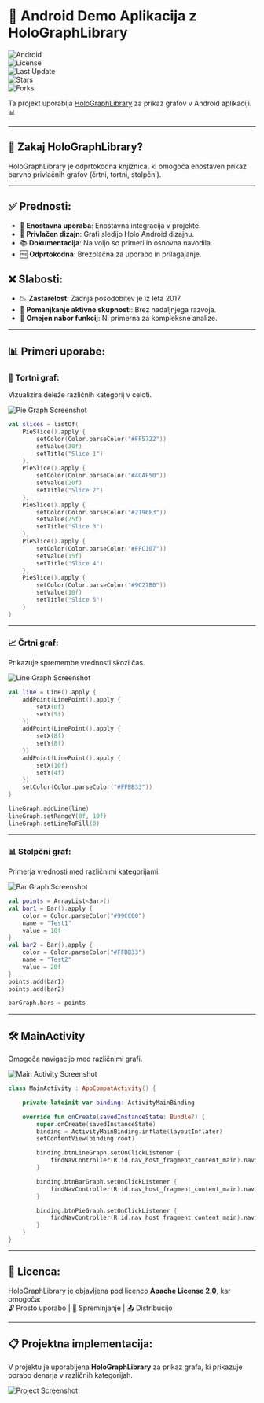 # 📱 Android Demo Aplikacija z HoloGraphLibrary

![Android](https://img.shields.io/badge/Platform-Android-green.svg?style=flat-square)  
![License](https://img.shields.io/badge/License-Apache%202.0-blue.svg?style=flat-square)  
![Last Update](https://img.shields.io/badge/Last%20Update-2017-orange.svg?style=flat-square)  
![Stars](https://img.shields.io/github/stars/Androguide/HoloGraphLibrary.svg?style=flat-square)  
![Forks](https://img.shields.io/github/forks/Androguide/HoloGraphLibrary.svg?style=flat-square)

Ta projekt uporablja [HoloGraphLibrary](https://github.com/Androguide/HoloGraphLibrary) za prikaz grafov v Android aplikaciji. 📊

---

## 🎯 Zakaj HoloGraphLibrary?

HoloGraphLibrary je odprtokodna knjižnica, ki omogoča enostaven prikaz barvno privlačnih grafov (črtni, tortni, stolpčni).  

---

## ✅ **Prednosti**:
- 🧩 **Enostavna uporaba**: Enostavna integracija v projekte.
- 🎨 **Privlačen dizajn**: Grafi sledijo Holo Android dizajnu.
- 📚 **Dokumentacija**: Na voljo so primeri in osnovna navodila.
- 🆓 **Odprtokodna**: Brezplačna za uporabo in prilagajanje.

## ❌ **Slabosti**:
- 📉 **Zastarelost**: Zadnja posodobitev je iz leta 2017.
- 🚫 **Pomanjkanje aktivne skupnosti**: Brez nadaljnjega razvoja.
- 🔄 **Omejen nabor funkcij**: Ni primerna za kompleksne analize.

---

## 📊 Primeri uporabe:

### 🥧 Tortni graf:

Vizualizira deleže različnih kategorij v celoti.

![Pie Graph Screenshot](images/pie_graph.png)

```kotlin
val slices = listOf(
    PieSlice().apply {
        setColor(Color.parseColor("#FF5722"))
        setValue(30f)
        setTitle("Slice 1")
    },
    PieSlice().apply {
        setColor(Color.parseColor("#4CAF50"))
        setValue(20f)
        setTitle("Slice 2")
    },
    PieSlice().apply {
        setColor(Color.parseColor("#2196F3"))
        setValue(25f)
        setTitle("Slice 3")
    },
    PieSlice().apply {
        setColor(Color.parseColor("#FFC107"))
        setValue(15f)
        setTitle("Slice 4")
    },
    PieSlice().apply {
        setColor(Color.parseColor("#9C27B0"))
        setValue(10f)
        setTitle("Slice 5")
    }
)
```

---

### 📈 Črtni graf:

Prikazuje spremembe vrednosti skozi čas.

![Line Graph Screenshot](images/line_graph.png)

```kotlin
val line = Line().apply {
    addPoint(LinePoint().apply {
        setX(0f)
        setY(5f)
    })
    addPoint(LinePoint().apply {
        setX(8f)
        setY(8f)
    })
    addPoint(LinePoint().apply {
        setX(10f)
        setY(4f)
    })
    setColor(Color.parseColor("#FFBB33"))
}

lineGraph.addLine(line)
lineGraph.setRangeY(0f, 10f)
lineGraph.setLineToFill(0)
```

---

### 📊 Stolpčni graf:

Primerja vrednosti med različnimi kategorijami.

![Bar Graph Screenshot](images/bar_graph.png)

```kotlin
val points = ArrayList<Bar>()
val bar1 = Bar().apply {
    color = Color.parseColor("#99CC00")
    name = "Test1"
    value = 10f
}
val bar2 = Bar().apply {
    color = Color.parseColor("#FFBB33")
    name = "Test2"
    value = 20f
}
points.add(bar1)
points.add(bar2)

barGraph.bars = points
```

---

## 🛠️ MainActivity

Omogoča navigacijo med različnimi grafi.

![Main Activity Screenshot](images/main.png)

```kotlin
class MainActivity : AppCompatActivity() {

    private lateinit var binding: ActivityMainBinding

    override fun onCreate(savedInstanceState: Bundle?) {
        super.onCreate(savedInstanceState)
        binding = ActivityMainBinding.inflate(layoutInflater)
        setContentView(binding.root)

        binding.btnLineGraph.setOnClickListener {
            findNavController(R.id.nav_host_fragment_content_main).navigate(R.id.lineGraphFragment)
        }

        binding.btnBarGraph.setOnClickListener {
            findNavController(R.id.nav_host_fragment_content_main).navigate(R.id.barGraphFragment)
        }

        binding.btnPieGraph.setOnClickListener {
            findNavController(R.id.nav_host_fragment_content_main).navigate(R.id.pieGraphFragment)
        }
    }
}
```

---

## 🔖 Licenca:
HoloGraphLibrary je objavljena pod licenco **Apache License 2.0**, kar omogoča:  
🔓 Prosto uporabo | 🔧 Spreminjanje | 📤 Distribucijo

---

## 📋 Projektna implementacija:

V projektu je uporabljena **HoloGraphLibrary** za prikaz grafa, ki prikazuje porabo denarja v različnih kategorijah.

![Project Screenshot](images/expenses.png)

